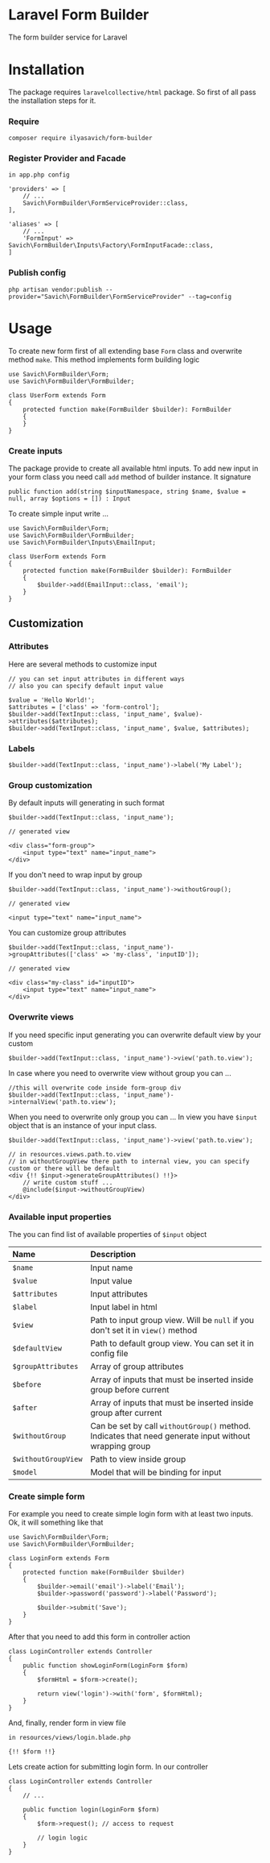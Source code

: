 # Laravel Form Builder

The form builder service for Laravel

# Installation

The package requires `laravelcollective/html` package.
So first of all pass the installation steps for it.

### Require

```
composer require ilyasavich/form-builder
```

### Register Provider and Facade

```
in app.php config

'providers' => [
    // ...
    Savich\FormBuilder\FormServiceProvider::class,
],

'aliases' => [
    // ...
    'FormInput' => Savich\FormBuilder\Inputs\Factory\FormInputFacade::class,
]
```

### Publish config

```
php artisan vendor:publish --provider="Savich\FormBuilder\FormServiceProvider" --tag=config
```

# Usage

To create new form first of all extending base `Form` class and overwrite method `make`.
This method implements form building logic

```
use Savich\FormBuilder\Form;
use Savich\FormBuilder\FormBuilder;

class UserForm extends Form
{
    protected function make(FormBuilder $builder): FormBuilder
    {
    }
}
```

### Create inputs

The package provide to create all available html inputs.
To add new input in your form class you need call `add` method of builder instance.
It signature
```
public function add(string $inputNamespace, string $name, $value = null, array $options = []) : Input
```
To create simple input write ...

```
use Savich\FormBuilder\Form;
use Savich\FormBuilder\FormBuilder;
use Savich\FormBuilder\Inputs\EmailInput;

class UserForm extends Form
{
    protected function make(FormBuilder $builder): FormBuilder
    {
        $builder->add(EmailInput::class, 'email');
    }
}
```

## Customization

### Attributes

Here are several methods to customize input

```
// you can set input attributes in different ways
// also you can specify default input value

$value = 'Hello World!';
$attributes = ['class' => 'form-control'];
$builder->add(TextInput::class, 'input_name', $value)->attributes($attributes);
$builder->add(TextInput::class, 'input_name', $value, $attributes);
```

### Labels

```
$builder->add(TextInput::class, 'input_name')->label('My Label');
```

### Group customization

By default inputs will generating in such format

```
$builder->add(TextInput::class, 'input_name');

// generated view

<div class="form-group">
    <input type="text" name="input_name">
</div>
```

If you don't need to wrap input by group
```
$builder->add(TextInput::class, 'input_name')->withoutGroup();

// generated view

<input type="text" name="input_name">
```

You can customize group attributes

```
$builder->add(TextInput::class, 'input_name')->groupAttributes(['class' => 'my-class', 'inputID']);

// generated view

<div class="my-class" id="inputID">
    <input type="text" name="input_name">
</div>
```

### Overwrite views

If you need specific input generating you can overwrite default view by your custom

```
$builder->add(TextInput::class, 'input_name')->view('path.to.view');
```

In case where you need to overwrite view without group you can ...

```
//this will overwrite code inside form-group div
$builder->add(TextInput::class, 'input_name')->internalView('path.to.view');
```

When you need to overwrite only group you can ...
In view you have `$input` object that is an instance of your input class.
```
$builder->add(TextInput::class, 'input_name')->view('path.to.view');

// in resources.views.path.to.view
// in withoutGroupView there path to internal view, you can specify custom or there will be default
<div {!! $input->generateGroupAttributes() !!}>
    // write custom stuff ...
    @include($input->withoutGroupView)
</div>
```

### Available input properties

The you can find list of available properties of `$input` object

| Name               | Description
|:-------------------|:------------
| `$name`            | Input name
| `$value`           | Input value
| `$attributes`      | Input attributes
| `$label`           | Input label in html
| `$view`            | Path to input group view. Will be `null` if you don't set it in `view()` method
| `$defaultView`     | Path to default group view. You can set it in config file
| `$groupAttributes` | Array of group attributes
| `$before`          | Array of inputs that must be inserted inside group before current
| `$after`           | Array of inputs that must be inserted inside group after current
| `$withoutGroup`    | Can be set by call `withoutGroup()` method. Indicates that need generate input without wrapping group
| `$withoutGroupView`| Path to view inside group
| `$model`           | Model that will be binding for input

### Create simple form

For example you need to create simple login form with at least two inputs.
Ok, it will something like that

```
use Savich\FormBuilder\Form;
use Savich\FormBuilder\FormBuilder;

class LoginForm extends Form
{
    protected function make(FormBuilder $builder)
    {
        $builder->email('email')->label('Email');
        $builder->password('password')->label('Password');
        
        $builder->submit('Save');
    }
}

```

After that you need to add this form in controller action

```
class LoginController extends Controller
{
    public function showLoginForm(LoginForm $form)
    {
        $formHtml = $form->create();
        
        return view('login')->with('form', $formHtml);
    }
}
```

And, finally, render form in view file

```
in resources/views/login.blade.php

{!! $form !!}
```

Lets create action for submitting login form.
In our controller

```
class LoginController extends Controller
{
    // ...
    
    public function login(LoginForm $form)
    {
        $form->request(); // access to request
        
        // login logic
    }
}
```